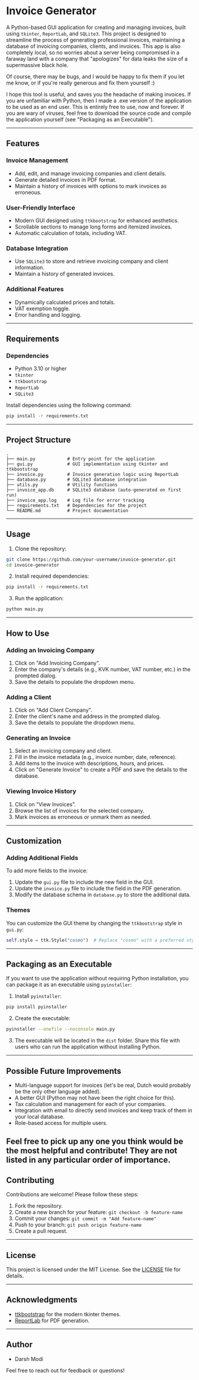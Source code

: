 # Invoice Generator

A Python-based GUI application for creating and managing invoices, built using `tkinter`, `ReportLab`, and `SQLite3`. This project is designed to streamline the process of generating professional invoices, maintaining a database of invoicing companies, clients, and invoices. This app is also completely local, so no worries about a server being compromised in a faraway land with a company that "apologizes" for data leaks the size of a supermassive black hole.

Of course, there may be bugs, and I would be happy to fix them if you let me know, or if you're really generous and fix them yourself :)

I hope this tool is useful, and saves you the headache of making invoices. If you are unfamiliar with Python, then I made a .exe version of the application to be used as an end user. This is entirely free to use, now and forever. If you are wary of viruses, feel free to download the source code and compile the application yourself (see "Packaging as an Executable").

---

## Features

### Invoice Management
- Add, edit, and manage invoicing companies and client details.
- Generate detailed invoices in PDF format.
- Maintain a history of invoices with options to mark invoices as erroneous.

### User-Friendly Interface
- Modern GUI designed using `ttkbootstrap` for enhanced aesthetics.
- Scrollable sections to manage long forms and itemized invoices.
- Automatic calculation of totals, including VAT.

### Database Integration
- Use `SQLite3` to store and retrieve invoicing company and client information.
- Maintain a history of generated invoices.

### Additional Features
- Dynamically calculated prices and totals.
- VAT exemption toggle.
- Error handling and logging.

---

## Requirements

### Dependencies
- Python 3.10 or higher
- `tkinter`
- `ttkbootstrap`
- `ReportLab`
- `SQLite3`

Install dependencies using the following command:
```bash
pip install -r requirements.txt
```

---

## Project Structure

```plaintext
.
├── main.py            # Entry point for the application
├── gui.py             # GUI implementation using tkinter and ttkbootstrap
├── invoice.py         # Invoice generation logic using ReportLab
├── database.py        # SQLite3 database integration
├── utils.py           # Utility functions
├── invoice_app.db     # SQLite3 database (auto-generated on first run)
├── invoice_app.log    # Log file for error tracking
├── requirements.txt   # Dependencies for the project
└── README.md          # Project documentation
```

---

## Usage

1. Clone the repository:
```bash
git clone https://github.com/your-username/invoice-generator.git
cd invoice-generator
```

2. Install required dependencies:
```bash
pip install -r requirements.txt
```

3. Run the application:
```bash
python main.py
```

---

## How to Use

### Adding an Invoicing Company
1. Click on "Add Invoicing Company".
2. Enter the company's details (e.g., KVK number, VAT number, etc.) in the prompted dialog.
3. Save the details to populate the dropdown menu.

### Adding a Client
1. Click on "Add Client Company".
2. Enter the client's name and address in the prompted dialog.
3. Save the details to populate the dropdown menu.

### Generating an Invoice
1. Select an invoicing company and client.
2. Fill in the invoice metadata (e.g., invoice number, date, reference).
3. Add items to the invoice with descriptions, hours, and prices.
4. Click on "Generate Invoice" to create a PDF and save the details to the database.

### Viewing Invoice History
1. Click on "View Invoices".
2. Browse the list of invoices for the selected company.
3. Mark invoices as erroneous or unmark them as needed.

---

## Customization

### Adding Additional Fields
To add more fields to the invoice:
1. Update the `gui.py` file to include the new field in the GUI.
2. Update the `invoice.py` file to include the field in the PDF generation.
3. Modify the database schema in `database.py` to store the additional data.

### Themes
You can customize the GUI theme by changing the `ttkbootstrap` style in `gui.py`:
```python
self.style = ttk.Style("cosmo")  # Replace "cosmo" with a preferred style
```

---

## Packaging as an Executable

If you want to use the application without requiring Python installation, you can package it as an executable using `pyinstaller`:

1. Install `pyinstaller`:
```bash
pip install pyinstaller
```

2. Create the executable:
```bash
pyinstaller --onefile --noconsole main.py
```

3. The executable will be located in the `dist` folder. Share this file with users who can run the application without installing Python.

---

## Possible Future Improvements
- Multi-language support for invoices (let's be real, Dutch would probably be the only other language added).
- A better GUI (Python may not have been the right choice for this).
- Tax calculation and management for each of your companies.
- Integration with email to directly send invoices and keep track of them in your local database.
- Role-based access for multiple users.

Feel free to pick up any one you think would be the most helpful and contribute! They are not listed in any particular order of importance.
---

## Contributing
Contributions are welcome! Please follow these steps:
1. Fork the repository.
2. Create a new branch for your feature: `git checkout -b feature-name`
3. Commit your changes: `git commit -m "Add feature-name"`
4. Push to your branch: `git push origin feature-name`
5. Create a pull request.

---

## License
This project is licensed under the MIT License. See the [LICENSE](LICENSE) file for details.

---

## Acknowledgments
- [ttkbootstrap](https://github.com/israel-dryer/ttkbootstrap) for the modern tkinter themes.
- [ReportLab](https://www.reportlab.com/) for PDF generation.

---

## Author
- Darsh Modi

Feel free to reach out for feedback or questions!

